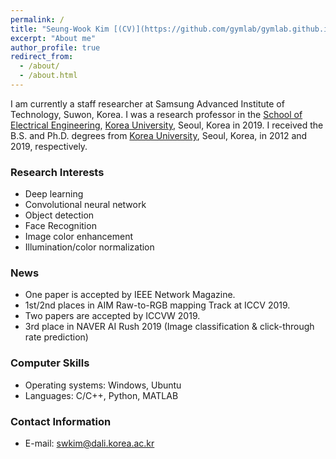 ```yaml
---
permalink: /
title: "Seung-Wook Kim [(CV)](https://github.com/gymlab/gymlab.github.io/raw/master/files/cv_swkim_ku.pdf)"
excerpt: "About me"
author_profile: true
redirect_from:
  - /about/
  - /about.html
---
```


I am currently a staff researcher at Samsung Advanced Institute of Technology, Suwon, Korea. I was a research professor in the [School of Electrical Engineering](https://ee.korea.ac.kr/), [Korea University](http://korea.ac.kr/mbshome/mbs/university/), Seoul, Korea in 2019. I received the B.S. and Ph.D. degrees from [Korea University](http://korea.ac.kr/mbshome/mbs/university/), Seoul, Korea, in 2012 and 2019, respectively.

### Research Interests
* Deep learning
* Convolutional neural network
* Object detection
* Face Recognition
* Image color enhancement
* Illumination/color normalization

### News
* One paper is accepted by IEEE Network Magazine.
* 1st/2nd places in AIM Raw-to-RGB mapping Track at ICCV 2019.
* Two papers are accepted by ICCVW 2019.
* 3rd place in NAVER AI Rush 2019 (Image classification & click-through rate prediction)

### Computer Skills
* Operating systems: Windows, Ubuntu
* Languages: C/C++, Python, MATLAB

### Contact Information
* E-mail: swkim@dali.korea.ac.kr
